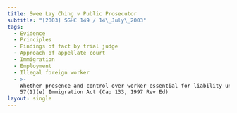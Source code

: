 ```yaml
---
title: Swee Lay Ching v Public Prosecutor
subtitle: "[2003] SGHC 149 / 14\_July\_2003"
tags:
  - Evidence
  - Principles
  - Findings of fact by trial judge
  - Approach of appellate court
  - Immigration
  - Employment
  - Illegal foreign worker
  - >-
    Whether presence and control over worker essential for liability under s
    57(1)(e) Immigration Act (Cap 133, 1997 Rev Ed)
layout: single
---
```


